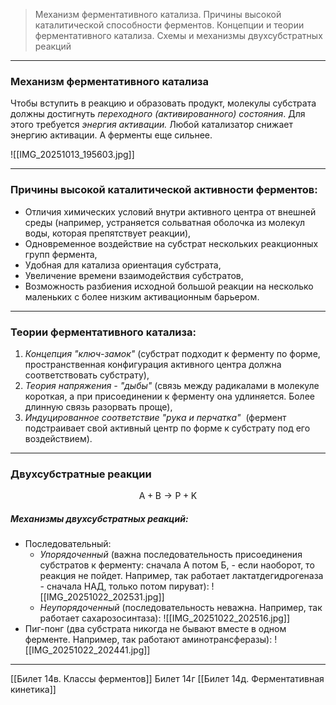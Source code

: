 
> Механизм ферментативного катализа. Причины высокой каталитической способности ферментов. Концепции и теории ферментативного катализа. Схемы и механизмы двухсубстратных реакций

---

### Механизм ферментативного катализа 

Чтобы вступить в реакцию и образовать продукт, молекулы субстрата должны достигнуть *переходного (активированного) состояния*. Для этого требуется _энергия активации._ Любой катализатор снижает энергию активации. А ферменты еще сильнее.

![[IMG_20251013_195603.jpg]]


---

### Причины высокой каталитической активности ферментов:

- Отличия химических условий внутри активного центра от внешней среды (например, устраняется сольватная оболочка из молекул воды, которая препятствует реакции),
- Одновременное воздействие на субстрат нескольких реакционных групп фермента,
- Удобная для катализа ориентация субстрата,
- Увеличение времени взаимодействия субстратов,
- Возможность разбиения исходной большой реакции на несколько маленьких с более низким активационным барьером.

---

### Теории ферментативного катализа:

1. _Концепция "ключ-замок"_ (субстрат подходит к ферменту по форме, пространственная конфигурация активного центра должна соответствовать субстрату),
2. *Теория напряжения - "дыбы"* (связь между радикалами в молекуле короткая, а при присоединении к ферменту она удлиняется. Более длинную связь разорвать проще),
3. _Индуцированное соответствие_ _"рука и перчатка"_  (фермент подстраивает свой активный центр по форме к субстрату под его воздействием).  

---

### Двухсубстратные реакции
  
$$
\mathrm{A + B \longrightarrow P + K}
$$
  
##### Механизмы двухсубстратных реакций:

- Последовательный:
    - _Упорядоченный_ (важна последовательность присоединения субстратов к ферменту: сначала А потом Б, - если наоборот, то реакция не пойдет. Например, так работает лактатдегидрогеназа - сначала НАД, только потом пируват):
    ![[IMG_20251022_202531.jpg]]
    - _Неупорядоченный_ (последовательность неважна. Например, так работает сахарозосинтаза):
    ![[IMG_20251022_202516.jpg]]
- Пиг-понг (два субстрата никогда не бывают вместе в одном ферменте. Например, так работают аминотрансферазы):
![[IMG_20251022_202441.jpg]]

---
[[Билет 14в. Классы ферментов]]
Билет 14г
[[Билет 14д. Ферментативная кинетика]]
